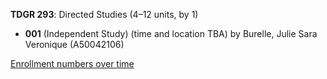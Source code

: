 **TDGR 293**: Directed Studies (4–12 units, by 1)

- **001** (Independent Study) (time and location TBA) by Burelle, Julie Sara Veronique (A50042106)

[Enrollment numbers over time](./TDGR293.tsv)
